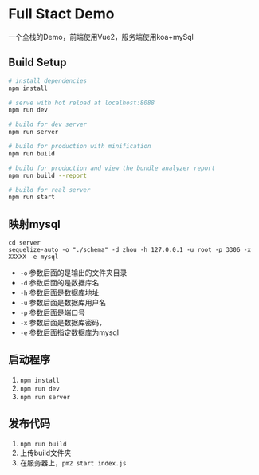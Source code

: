 # Full Stact Demo

一个全栈的Demo，前端使用Vue2，服务端使用koa+mySql

## Build Setup

``` bash
# install dependencies
npm install

# serve with hot reload at localhost:8088
npm run dev

# build for dev server
npm run server

# build for production with minification
npm run build

# build for production and view the bundle analyzer report
npm run build --report

# build for real server
npm run start
```

## 映射mysql
```
cd server
sequelize-auto -o "./schema" -d zhou -h 127.0.0.1 -u root -p 3306 -x XXXXX -e mysql
```
- `-o` 参数后面的是输出的文件夹目录
- `-d` 参数后面的是数据库名
- `-h` 参数后面是数据库地址
- `-u` 参数后面是数据库用户名
- `-p` 参数后面是端口号
- `-x` 参数后面是数据库密码，
- `-e` 参数后面指定数据库为mysql

## 启动程序

1. `npm install`
2. `npm run dev`
3. `npm run server`

## 发布代码
1. `npm run build`
2. 上传build文件夹
3. 在服务器上，`pm2 start index.js`
